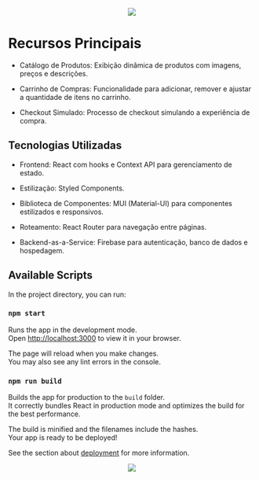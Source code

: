<p align="center"><img src="./src/images/gif/JGR.GIF"/></p>

# Recursos Principais

* Catálogo de Produtos: Exibição dinâmica de produtos com imagens, preços e descrições.

* Carrinho de Compras: Funcionalidade para adicionar, remover e ajustar a quantidade de itens no carrinho.

* Checkout Simulado: Processo de checkout simulando a experiência de compra.

## Tecnologias Utilizadas

* Frontend: React com hooks e Context API para gerenciamento de estado.

* Estilização: Styled Components.

* Biblioteca de Componentes: MUI (Material-UI) para componentes estilizados e responsivos.

* Roteamento: React Router para navegação entre páginas.

* Backend-as-a-Service: Firebase para autenticação, banco de dados e hospedagem.


## Available Scripts

In the project directory, you can run:

### `npm start`

Runs the app in the development mode.\
Open [http://localhost:3000](http://localhost:3000) to view it in your browser.

The page will reload when you make changes.\
You may also see any lint errors in the console.

### `npm run build`

Builds the app for production to the `build` folder.\
It correctly bundles React in production mode and optimizes the build for the best performance.

The build is minified and the filenames include the hashes.\
Your app is ready to be deployed!

See the section about [deployment](https://facebook.github.io/create-react-app/docs/deployment) for more information.

<p align="center"><img src="http://img.shields.io/static/v1?label=STATUS&message=EM%20DESENVOLVIMENTO&color=GREEN&style=for-the-badge"/></p>
